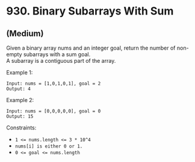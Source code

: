 # 930. Binary Subarrays With Sum
## (Medium)

Given a binary array nums and an integer goal, return the number of non-empty subarrays with a sum goal.
<br>
A subarray is a contiguous part of the array.

 

Example 1:

```
Input: nums = [1,0,1,0,1], goal = 2
Output: 4
```

Example 2:

```
Input: nums = [0,0,0,0,0], goal = 0
Output: 15
```

Constraints:

- `1 <= nums.length <= 3 * 10^4`
- `nums[i] is either 0 or 1.`
- `0 <= goal <= nums.length`